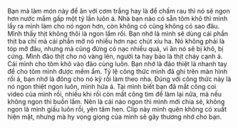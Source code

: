 Bạn mà làm món này để ăn với cơm trắng hay là để chấm rau thì nó sẽ ngon hơn nước mắm gấp một tỷ lần luôn á. Nhà bạn nào có sẵn tôm khô thì mình lấy ra mình làm cho nó ngon hơn, còn không có cũng không có sao đâu. Mình thấy thịt không thôi là ngon lắm rồi. Bạn nhớ là mình sẽ dùng cái phần thịt ba chỉ mà cái phần mỡ nó nhiều hơn nạc chút xíu ha. Nó không phải là tóp mỡ đâu, nhưng mà cũng đừng có nạc nhiều quá, vì ăn nó sẽ bị khô, bị cứng. Mình đảo thịt cho nó vàng lên, người ta hay bảo là thịt cháy cạnh á. Cái mình cho tôm khô vào đảo cùng luôn. Bạn nhớ là đảo thiệt là nhanh tay để cho tôm mình được mềm ẩm. Tỷ lệ công thức mình đã ghi trên màn hình rồi á, bạn nhớ là đông cho nó kỹ rồi làm theo nha. Đúng với công thức này là nó ngon thiệt ngon luôn, mình hứa á. Tại mình biết bạn đã mất công coi video của mình rồi, nhiều khi rồi còn mất công tìm để làm lại nữa, mà nếu không ngon thì buồn lắm. Nên là cái nào ngon thì mình mới chia sẻ, không ngon là mình giấu luôn rồi, yên tâm hen. Clip này mình quên không có xuất hiện mặt, nhưng mà hy vọng giọng của mình sẽ gây thương nhớ cho bạn.
